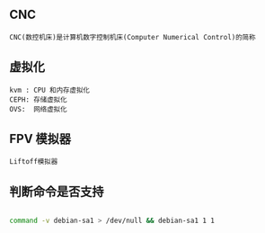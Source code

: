 
## CNC
    CNC(数控机床)是计算机数字控制机床(Computer Numerical Control)的简称


## 虚拟化
    kvm : CPU 和内存虚拟化
    CEPH: 存储虚拟化
    OVS:  网络虚拟化

## FPV 模拟器
    Liftoff模拟器


## 判断命令是否支持

```bash

command -v debian-sa1 > /dev/null && debian-sa1 1 1

```

